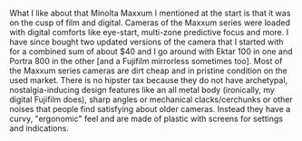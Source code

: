 What I like about that Minolta Maxxum I mentioned at the start is that it was on the cusp of film and digital. Cameras of the Maxxum series were loaded with digital comforts like eye-start, multi-zone predictive focus and more. I have since bought two updated versions of the camera that I started with for a combined sum of about $40 and I go around with Ektar 100 in one and Portra 800 in the other [and a Fujifilm mirrorless sometimes too]. Most of the Maxxum series cameras are dirt cheap and in pristine condition on the used market. There is no hipster tax because they do not have archetypal, nostalgia-inducing design features like an all metal body (ironically, my digital Fujifilm does), sharp angles or mechanical clacks/cerchunks or other noises that people find satisfying about older cameras. Instead they have a curvy, "ergonomic" feel and are made of plastic with screens for settings and indications.

